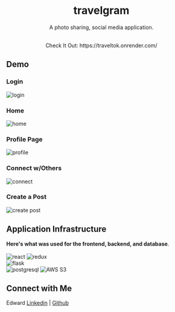 <h1 align="center">travelgram</h1>

<p align="center">A photo sharing, social media application.
<br><br>

<p align="center">Check It Out: https://traveltok.onrender.com/

<br>

## Demo

### Login
![login](https://traveltok.s3.us-east-2.amazonaws.com/login.png)

### Home
![home](https://traveltok.s3.us-east-2.amazonaws.com/home.png)

### Profile Page
![profile](https://traveltok.s3.us-east-2.amazonaws.com/profile.png)

### Connect w/Others
![connect](https://traveltok.s3.us-east-2.amazonaws.com/connect.png)

### Create a Post
![create post](https://traveltok.s3.us-east-2.amazonaws.com/create_post.png)



## Application Infrastructure

**Here's what was used for the frontend, backend, and database**.
<br>
<br>
![react](https://img.shields.io/badge/React-20232A?style=for-the-badge&logo=react&logoColor=61DAFB)
![redux](https://img.shields.io/badge/Redux-593D88?style=for-the-badge&logo=redux&logoColor=white)
<br>
![flask](https://img.shields.io/badge/Flask-000000?style=for-the-badge&logo=Flask&logoColor=white)
<br>
![postgresql](https://img.shields.io/badge/PostgreSQL-316192?style=for-the-badge&logo=postgresql&logoColor=white)
![AWS S3](https://img.shields.io/badge/Amazon%20S3-569A31?logo=amazons3&logoColor=fff&style=for-the-badge)
<br>

## Connect with Me
Edward <a href="https://www.linkedin.com/in/edwardhj/">Linkedin</a> | <a href="https://github.com/edwardhj/">Github</a> 

